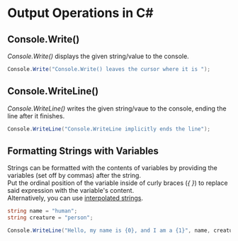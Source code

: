 # Output Operations in C#

## Console.Write()
_Console.Write()_ displays the given string/value to the console.
```C#
Console.Write("Console.Write() leaves the cursor where it is ");
```

## Console.WriteLine()
_Console.WriteLine()_ writes the given string/vaue to the console, ending the line after it finishes.
```C#
Console.WriteLine("Console.WriteLine implicitly ends the line");
```

## Formatting Strings with Variables
Strings can be formatted with the contents of variables by providing the variables (set off by commas) after the string. <br />
Put the ordinal position of the variable inside of curly braces (_{ }_) to replace said expression with the variable's content. <br />
Alternatively, you can use [interpolated strings](https://github.com/EthanC2/Notes-and-Writeups/blob/main/C%23/DataTypes/Strings.md). <br />
```C#
string name = "human";
string creature = "person";

Console.WriteLine("Hello, my name is {0}, and I am a {1}", name, creature);
```
